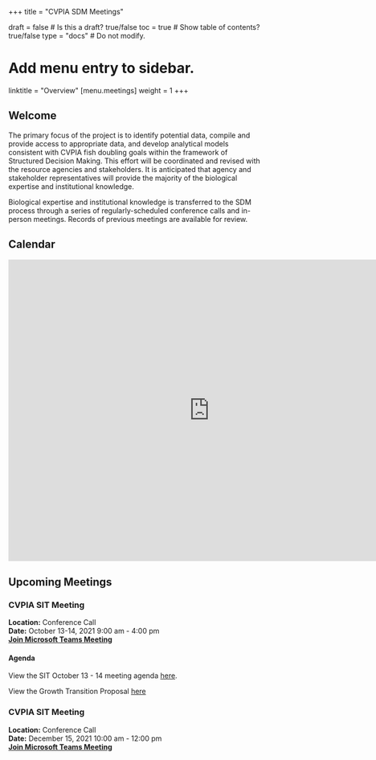 +++
title = "CVPIA SDM Meetings"

draft = false  # Is this a draft? true/false
toc = true  # Show table of contents? true/false
type = "docs"  # Do not modify.

# Add menu entry to sidebar.
linktitle = "Overview"
[menu.meetings]
weight = 1 
+++

## Welcome

The primary focus of the project is to identify potential data, compile and provide access to appropriate data, and develop analytical models consistent with CVPIA fish doubling goals within the framework of Structured Decision Making. This effort will be coordinated and revised with the resource agencies and stakeholders. It is anticipated that agency and stakeholder representatives will provide the majority of the biological expertise and institutional knowledge.

Biological expertise and institutional knowledge is transferred to the SDM process through a series of regularly-scheduled conference calls and in-person meetings. Records of previous meetings are available for review. 
## Calendar 

<iframe src="https://calendar.google.com/calendar/embed?showTitle=0&amp;height=600&amp;wkst=1&amp;bgcolor=%23ffffff&amp;src=cvpiadsm%40gmail.com&amp;color=%231B887A&amp;ctz=America%2FLos_Angeles" style="border-width:0" width="800" height="600" frameborder="0" scrolling="no"></iframe>


## Upcoming Meetings
### CVPIA SIT Meeting       
**Location:** Conference Call    
**Date:** October 13-14, 2021 9:00 am - 4:00 pm               
**[Join Microsoft Teams Meeting](https://teams.microsoft.com/l/meetup-join/19%3ameeting_Mjk5ZWJkYjItYTQzNC00YTc3LTk1NmYtMDcyM2JiODQ2NDc0%40thread.v2/0?context=%7b%22Tid%22%3a%220693b5ba-4b18-4d7b-9341-f32f400a5494%22%2c%22Oid%22%3a%2221fd3330-a882-41c0-8548-dfb3ce078083%22%7d    )**            
    
#### Agenda     

View the SIT October 13 - 14 meeting agenda [here](https://cvpia-reference-docs.s3.us-west-2.amazonaws.com/SIT_Oct-2021-meeting_agenda_final.pdf).

View the Growth Transition Proposal [here](https://cvpia-reference-docs.s3.us-west-2.amazonaws.com/Growth_Transition_Proposal_12October2021.docx)

### CVPIA SIT Meeting       
**Location:** Conference Call    
**Date:** December 15, 2021 10:00 am - 12:00 pm               
**[Join Microsoft Teams Meeting](https://teams.microsoft.com/l/meetup-join/19%3ameeting_NWM4NmMxYmEtYzY1My00ODFhLWJmMzAtNGI1YjRmMGNmNzk1%40thread.v2/0?context=%7b%22Tid%22%3a%220693b5ba-4b18-4d7b-9341-f32f400a5494%22%2c%22Oid%22%3a%2221fd3330-a882-41c0-8548-dfb3ce078083%22%7d    )**          